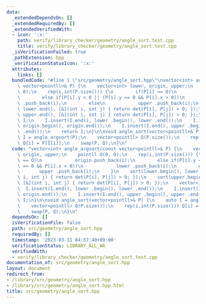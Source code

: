 ```yaml
---
data:
  _extendedDependsOn: []
  _extendedRequiredBy: []
  _extendedVerifiedWith:
  - icon: ':x:'
    path: verify/library_checker/geometry/angle_sort.test.cpp
    title: verify/library_checker/geometry/angle_sort.test.cpp
  _isVerificationFailed: true
  _pathExtension: hpp
  _verificationStatusIcon: ':x:'
  attributes:
    links: []
  bundledCode: "#line 1 \"src/geometry/angle_sort.hpp\"\nvector<int> angle_argsort(const\
    \ vector<pointll>& P) {\n    vector<int> lower, origin, upper;\n    pointll O(0,\
    \ 0);\n    rep(i,int(P.size())) {\n        if(P[i] == O)\n            origin.push_back(i);\n\
    \        else if(P[i].y < 0 || (P[i].y == 0 && P[i].x > 0))\n            lower\
    \ .push_back(i);\n        else\n            upper .push_back(i);\n    }\n    sort(lower.begin(),\
    \ lower.end(), [&](int i, int j) { return det(P[i], P[j]) > 0; });\n    sort(upper.begin(),\
    \ upper.end(), [&](int i, int j) { return det(P[i], P[j]) > 0; });\n    vector<int>\
    \ I;\n    I.insert(I.end(), lower .begin(), lower .end());\n    I.insert(I.end(),\
    \ origin.begin(), origin.end());\n    I.insert(I.end(), upper .begin(), upper\
    \ .end());\n    return I;\n}\n\nvoid angle_sort(vector<pointll>& P) {\n    auto\
    \ I = angle_argsort(P);\n    vector<pointll> Q(P.size());\n    rep(i,int(P.size()))\
    \ Q[i] = P[I[i]];\n    swap(P, Q);\n}\n"
  code: "vector<int> angle_argsort(const vector<pointll>& P) {\n    vector<int> lower,\
    \ origin, upper;\n    pointll O(0, 0);\n    rep(i,int(P.size())) {\n        if(P[i]\
    \ == O)\n            origin.push_back(i);\n        else if(P[i].y < 0 || (P[i].y\
    \ == 0 && P[i].x > 0))\n            lower .push_back(i);\n        else\n     \
    \       upper .push_back(i);\n    }\n    sort(lower.begin(), lower.end(), [&](int\
    \ i, int j) { return det(P[i], P[j]) > 0; });\n    sort(upper.begin(), upper.end(),\
    \ [&](int i, int j) { return det(P[i], P[j]) > 0; });\n    vector<int> I;\n  \
    \  I.insert(I.end(), lower .begin(), lower .end());\n    I.insert(I.end(), origin.begin(),\
    \ origin.end());\n    I.insert(I.end(), upper .begin(), upper .end());\n    return\
    \ I;\n}\n\nvoid angle_sort(vector<pointll>& P) {\n    auto I = angle_argsort(P);\n\
    \    vector<pointll> Q(P.size());\n    rep(i,int(P.size())) Q[i] = P[I[i]];\n\
    \    swap(P, Q);\n}\n"
  dependsOn: []
  isVerificationFile: false
  path: src/geometry/angle_sort.hpp
  requiredBy: []
  timestamp: '2023-03-31 04:57:40+09:00'
  verificationStatus: LIBRARY_ALL_WA
  verifiedWith:
  - verify/library_checker/geometry/angle_sort.test.cpp
documentation_of: src/geometry/angle_sort.hpp
layout: document
redirect_from:
- /library/src/geometry/angle_sort.hpp
- /library/src/geometry/angle_sort.hpp.html
title: src/geometry/angle_sort.hpp
---
```

